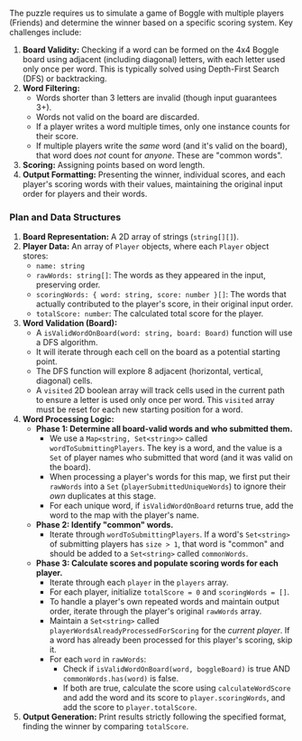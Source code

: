 The puzzle requires us to simulate a game of Boggle with multiple players (Friends) and determine the winner based on a specific scoring system. Key challenges include:
1.  **Board Validity:** Checking if a word can be formed on the 4x4 Boggle board using adjacent (including diagonal) letters, with each letter used only once per word. This is typically solved using Depth-First Search (DFS) or backtracking.
2.  **Word Filtering:**
    *   Words shorter than 3 letters are invalid (though input guarantees 3+).
    *   Words not valid on the board are discarded.
    *   If a player writes a word multiple times, only one instance counts for their score.
    *   If multiple players write the *same* word (and it's valid on the board), that word does *not* count for *anyone*. These are "common words".
3.  **Scoring:** Assigning points based on word length.
4.  **Output Formatting:** Presenting the winner, individual scores, and each player's scoring words with their values, maintaining the original input order for players and their words.

### Plan and Data Structures

1.  **Board Representation:** A 2D array of strings (`string[][]`).
2.  **Player Data:** An array of `Player` objects, where each `Player` object stores:
    *   `name: string`
    *   `rawWords: string[]`: The words as they appeared in the input, preserving order.
    *   `scoringWords: { word: string, score: number }[]`: The words that actually contributed to the player's score, in their original input order.
    *   `totalScore: number`: The calculated total score for the player.
3.  **Word Validation (Board):**
    *   A `isValidWordOnBoard(word: string, board: Board)` function will use a DFS algorithm.
    *   It will iterate through each cell on the board as a potential starting point.
    *   The DFS function will explore 8 adjacent (horizontal, vertical, diagonal) cells.
    *   A `visited` 2D boolean array will track cells used in the current path to ensure a letter is used only once per word. This `visited` array must be reset for each new starting position for a word.
4.  **Word Processing Logic:**
    *   **Phase 1: Determine all board-valid words and who submitted them.**
        *   We use a `Map<string, Set<string>>` called `wordToSubmittingPlayers`. The key is a word, and the value is a `Set` of player names who submitted that word (and it was valid on the board).
        *   When processing a player's words for this map, we first put their `rawWords` into a `Set` (`playerSubmittedUniqueWords`) to ignore their *own* duplicates at this stage.
        *   For each unique word, if `isValidWordOnBoard` returns true, add the word to the map with the player's name.
    *   **Phase 2: Identify "common" words.**
        *   Iterate through `wordToSubmittingPlayers`. If a word's `Set<string>` of submitting players has `size > 1`, that word is "common" and should be added to a `Set<string>` called `commonWords`.
    *   **Phase 3: Calculate scores and populate scoring words for each player.**
        *   Iterate through each `player` in the `players` array.
        *   For each player, initialize `totalScore = 0` and `scoringWords = []`.
        *   To handle a player's own repeated words and maintain output order, iterate through the player's original `rawWords` array.
        *   Maintain a `Set<string>` called `playerWordsAlreadyProcessedForScoring` for the *current player*. If a word has already been processed for this player's scoring, skip it.
        *   For each `word` in `rawWords`:
            *   Check if `isValidWordOnBoard(word, boggleBoard)` is true AND `commonWords.has(word)` is false.
            *   If both are true, calculate the score using `calculateWordScore` and add the word and its score to `player.scoringWords`, and add the score to `player.totalScore`.
5.  **Output Generation:** Print results strictly following the specified format, finding the winner by comparing `totalScore`.